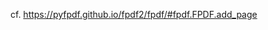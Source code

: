 cf. https://pyfpdf.github.io/fpdf2/fpdf/#fpdf.FPDF.add_page

<script>
// Migrating Markdown doc to docstrings - cf. https://github.com/PyFPDF/fpdf2/issues/31
window.location = 'https://pyfpdf.github.io/fpdf2/fpdf/#fpdf.FPDF.add_page'
</script>

